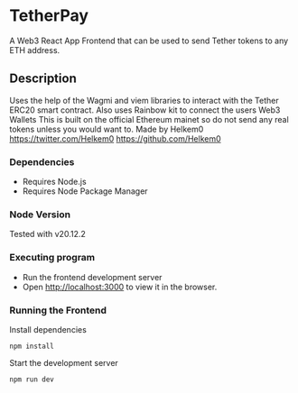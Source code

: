 # TetherPay

A Web3 React App Frontend that can be used to send Tether tokens to any ETH address.  

## Description

Uses the help of the Wagmi and viem libraries to interact with the Tether ERC20 smart contract.
Also uses Rainbow kit to connect the users Web3 Wallets
This is built on the official Ethereum mainet so do not send any real tokens unless you would want to.
Made by Helkem0 https://twitter.com/Helkem0 https://github.com/Helkem0

### Dependencies
* Requires Node.js
* Requires Node Package Manager


### Node Version
Tested with v20.12.2
  
### Executing program
* Run the frontend development server
* Open [http://localhost:3000](http://localhost:3000) to view it in the browser.

### Running the Frontend 

Install dependencies 
```
npm install
```
Start the development server
```
npm run dev
```
